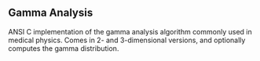 ## Gamma Analysis

ANSI C implementation of the gamma analysis algorithm commonly used in medical physics. Comes in 2- and 3-dimensional versions, and optionally computes the gamma distribution.
